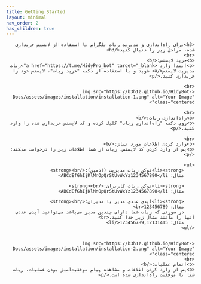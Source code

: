 ```yaml
---
title: Getting Started
layout: minimal
nav_order: 2
has_children: true
---
```


<head>
    <meta charset="utf-8">
    <link rel="stylesheet" href="https://b3h1z.github.io/HidyBot-Docs/assets/css/style.css">
</head>
<div dir="rtl">

    <h3>برای راه‌اندازی و مدیریت ربات تلگرام با استفاده از لایسنس خریداری شده، مراحل زیر را دنبال کنید</h3>
    <br>
    <b>خرید لایسنس:</b>
    <p>ابتدا وارد <a href="https://t.me/HidyPro_bot" target="_blank">ربات مدیریت لایسنس</a> شوید و با استفاده از دکمه "خرید ربات"، لایسنس خود را خریداری کنید.</p>
    
    <br>
    <img src="https://b3h1z.github.io/HidyBot-Docs/assets/images/installation/installation-1.png" alt="Your Image" class="centered">
    
    <br>
    <b>راه‌اندازی ربات:</b>
    <p>روی دکمه "راه‌اندازی ربات" کلیک کرده و کد لایسنس خریداری شده را وارد کنید.</p>

    <br>
    <b>وارد کردن اطلاعات مورد نیاز:</b>
    <p>پس از وارد کردن کد لایسنس، ربات از شما اطلاعات زیر را درخواست می‌کند:</p>

    <ul>
        <li><strong>توکن ربات مدیریت (ادمین):</strong><br>
        مثال: ABCdEfGhIjKlMnOpQrStUvWxYz1234567890</li>

        <li><strong>توکن ربات کاربران:</strong><br>
        مثال: ABCdEfGhIjKlMnOpQrStUvWxYz1234567890</li>
        
        <li><strong>آیدی عددی مدیر یا مدیران:</strong><br>
        مثال: 123456789<br>
        در صورتی که ربات شما دارای چندین مدیر می‌باشد می‌توانید آیدی عددی آنها را مانند مثال زیر جدا کنید.<br>
        مثال: 123456789,12131415</li>
    </ul>


    <img src="https://b3h1z.github.io/HidyBot-Docs/assets/images/installation/installation-2.png" alt="Your Image" class="centered">
    <br>
    <b>اتمام عملیات:</b>
    <p>پس از وارد کردن اطلاعات و مشاهده پیام موفقیت‌آمیز بودن عملیات، ربات شما با موفقیت راه‌اندازی شده است.</p>
</div>

